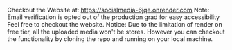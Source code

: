 Checkout the Website at: https://socialmedia-6jqe.onrender.com
Note: Email verification is opted out of the production grad for easy accessibility Feel free to checkout the website.
Notice: Due to the limitation of render on free tier, all the uploaded media won't be stores. However you can checkout the functionality by cloning the repo and running on your local machine.
